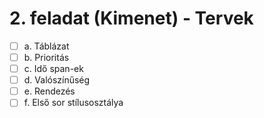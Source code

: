 # 2. feladat (Kimenet) - Tervek

- [ ] a. Táblázat
- [ ] b. Prioritás
- [ ] c. Idő span-ek
- [ ] d. Valószínűség
- [ ] e. Rendezés
- [ ] f. Első sor stílusosztálya